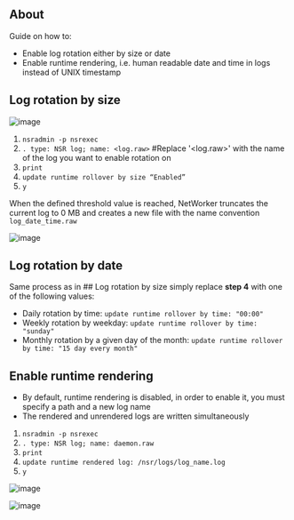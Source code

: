 ## About
Guide on how to:
- Enable log rotation either by size or date
- Enable runtime rendering, i.e. human readable date and time in logs instead of UNIX timestamp

## Log rotation by size

![image](https://github.com/user-attachments/assets/eb40d145-e9ca-4f1a-af28-172da813836c)

1. `nsradmin -p nsrexec`
2.	`. type: NSR log; name: <log.raw>` #Replace '<log.raw>' with the name of the log you want to enable rotation on
3.	`print`
4.	`update runtime rollover by size “Enabled”`
5.	`y`

When the defined threshold value is reached, NetWorker truncates the current log to 0 MB and creates a new file with the name convention `log_date_time.raw`

![image](https://github.com/user-attachments/assets/cd5f645a-2aef-483f-85c0-5302ad729a19)

## Log rotation by date

Same process as in ## Log rotation by size simply replace **step 4** with one of the following values:

- Daily rotation by time: `update runtime rollover by time: "00:00"`
- Weekly rotation by weekday: `update runtime rollover by time: "sunday"`
- Monthly rotation by a given day of the month: `update runtime rollover by time: "15 day every month"`

## Enable runtime rendering

- By default, runtime rendering is disabled, in order to enable it, you must specify a path and a new log name
- The rendered and unrendered logs are written simultaneously

1.	`nsradmin -p nsrexec`
2.	`. type: NSR log; name: daemon.raw`
3.	`print`
4.	`update runtime rendered log: /nsr/logs/log_name.log`
5.	`y`

![image](https://github.com/user-attachments/assets/e1ab24d5-1b5d-4e0f-8939-8967e68a9a53)

![image](https://github.com/user-attachments/assets/1b88bcc0-3458-4c41-8b29-8ad5c2a7c337)


